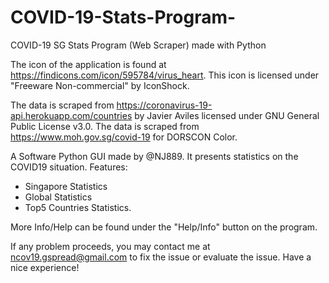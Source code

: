 # COVID-19-Stats-Program-
COVID-19 SG Stats Program (Web Scraper) made with Python

The icon of the application is found at https://findicons.com/icon/595784/virus_heart.
This icon is licensed under "Freeware Non-commercial" by IconShock.

The data is scraped from https://coronavirus-19-api.herokuapp.com/countries by Javier Aviles licensed under GNU General Public License v3.0.
The data is scraped from https://www.moh.gov.sg/covid-19 for DORSCON Color.

A Software Python GUI made by @NJ889.
It presents statistics on the COVID19 situation.
Features:
- Singapore Statistics
- Global Statistics
- Top5 Countries Statistics.

More Info/Help can be found under the "Help/Info" button on the program.

If any problem proceeds, you may contact me at ncov19.gspread@gmail.com to fix the issue or evaluate the issue.
Have a nice experience!
